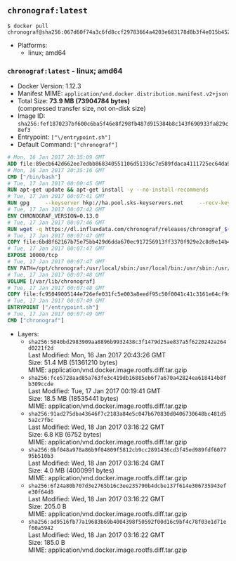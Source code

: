 ## `chronograf:latest`

```console
$ docker pull chronograf@sha256:067d60f74a3c6fd8ccf29783664a4203e683178d8b3f4e015b4526dfb53ce6a7
```

-	Platforms:
	-	linux; amd64

### `chronograf:latest` - linux; amd64

-	Docker Version: 1.12.3
-	Manifest MIME: `application/vnd.docker.distribution.manifest.v2+json`
-	Total Size: **73.9 MB (73904784 bytes)**  
	(compressed transfer size, not on-disk size)
-	Image ID: `sha256:fef1870237bf600c6ba5f46e8f298fb487d915384b8c143f690933fa829c8ef3`
-	Entrypoint: `["\/entrypoint.sh"]`
-	Default Command: `["chronograf"]`

```dockerfile
# Mon, 16 Jan 2017 20:35:09 GMT
ADD file:89ecb642d662ee7edbb868340551106d51336c7e589fdaca4111725ec64da957 in / 
# Mon, 16 Jan 2017 20:35:16 GMT
CMD ["/bin/bash"]
# Tue, 17 Jan 2017 00:00:45 GMT
RUN apt-get update && apt-get install -y --no-install-recommends 		ca-certificates 		curl 		wget 	&& rm -rf /var/lib/apt/lists/*
# Tue, 17 Jan 2017 00:07:41 GMT
RUN gpg     --keyserver hkp://ha.pool.sks-keyservers.net     --recv-keys 05CE15085FC09D18E99EFB22684A14CF2582E0C5
# Tue, 17 Jan 2017 00:07:42 GMT
ENV CHRONOGRAF_VERSION=0.13.0
# Tue, 17 Jan 2017 00:07:46 GMT
RUN wget -q https://dl.influxdata.com/chronograf/releases/chronograf_${CHRONOGRAF_VERSION}_amd64.deb.asc &&     wget -q https://dl.influxdata.com/chronograf/releases/chronograf_${CHRONOGRAF_VERSION}_amd64.deb &&     gpg --batch --verify chronograf_${CHRONOGRAF_VERSION}_amd64.deb.asc chronograf_${CHRONOGRAF_VERSION}_amd64.deb &&     dpkg -i chronograf_${CHRONOGRAF_VERSION}_amd64.deb &&     rm -f chronograf_${CHRONOGRAF_VERSION}_amd64.deb*
# Tue, 17 Jan 2017 00:07:47 GMT
COPY file:6bd8f62167b75e75bb429d6dda670ec917256913ff3370f929e2c8d9e14b475e in /etc/chronograf/chronograf.conf 
# Tue, 17 Jan 2017 00:07:47 GMT
EXPOSE 10000/tcp
# Tue, 17 Jan 2017 00:07:47 GMT
ENV PATH=/opt/chronograf:/usr/local/sbin:/usr/local/bin:/usr/sbin:/usr/bin:/sbin:/bin
# Tue, 17 Jan 2017 00:07:48 GMT
VOLUME [/var/lib/chronograf]
# Tue, 17 Jan 2017 00:07:48 GMT
COPY file:fc95049005144e726efe031fc5e003a8eedf95c50f0041c41c3161e64cf9dbbe in /entrypoint.sh 
# Tue, 17 Jan 2017 00:07:49 GMT
ENTRYPOINT ["/entrypoint.sh"]
# Tue, 17 Jan 2017 00:07:49 GMT
CMD ["chronograf"]
```

-	Layers:
	-	`sha256:5040bd2983909aa8896b9932438c3f1479d25ae837a5f6220242a264d0221f2d`  
		Last Modified: Mon, 16 Jan 2017 20:43:26 GMT  
		Size: 51.4 MB (51361210 bytes)  
		MIME: application/vnd.docker.image.rootfs.diff.tar.gzip
	-	`sha256:fce5728aad85a763fe3c419db16885eb6f7a670a42824ea618414b8fb309ccde`  
		Last Modified: Tue, 17 Jan 2017 00:19:41 GMT  
		Size: 18.5 MB (18535441 bytes)  
		MIME: application/vnd.docker.image.rootfs.diff.tar.gzip
	-	`sha256:91ad275dba43646f7c2183a84e5c047b670830d0406730648bc481d55a2c7fbc`  
		Last Modified: Wed, 18 Jan 2017 03:16:22 GMT  
		Size: 6.8 KB (6752 bytes)  
		MIME: application/vnd.docker.image.rootfs.diff.tar.gzip
	-	`sha256:0bf048a978a86b9f04809f5812cb9cc2891436cd3f45ed989fdf607795b510b3`  
		Last Modified: Wed, 18 Jan 2017 03:16:24 GMT  
		Size: 4.0 MB (4000991 bytes)  
		MIME: application/vnd.docker.image.rootfs.diff.tar.gzip
	-	`sha256:6f24a80b707d3e2765b16c3ee235790b4dcbe137f614e306735943efe30f64d8`  
		Last Modified: Wed, 18 Jan 2017 03:16:22 GMT  
		Size: 205.0 B  
		MIME: application/vnd.docker.image.rootfs.diff.tar.gzip
	-	`sha256:ad9516fb77a19683b69b4004398f50592f00d16c9bf4c78f03e1d71ef60a5942`  
		Last Modified: Wed, 18 Jan 2017 03:16:22 GMT  
		Size: 185.0 B  
		MIME: application/vnd.docker.image.rootfs.diff.tar.gzip

